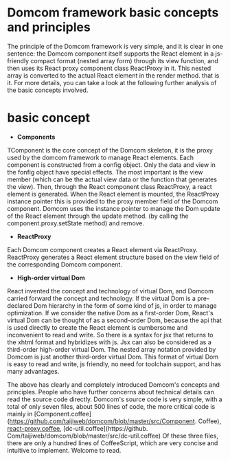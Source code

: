 # Domcom framework basic concepts and principles
The principle of the Domcom framework is very simple, and it is clear in one sentence: the Domcom component itself supports the React element in a js-friendly compact format (nested array form) through its view function, and then uses its React proxy component class ReactProxy in it. This nested array is converted to the actual React element in the render method. that is it. For more details, you can take a look at the following further analysis of the basic concepts involved.

# basic concept
* **Components**

TComponent is the core concept of the Domcom skeleton, it is the proxy used by the domcom framework to manage React elements. Each component is constructed from a config object. Only the data and view in the fonfig object have special effects. The most important is the view member (which can be the actual view data or the function that generates the view). Then, through the React component class ReactProxy, a react element is generated. When the React element is mounted, the ReactProxy instance pointer this is provided to the proxy member field of the Domcom component. Domcom uses the instance pointer to manage the Dom update of the React element through the update method. (by calling the component.proxy.setState method) and remove.

* **ReactProxy**

Each Domcom component creates a React element via ReactProxy. ReactProxy generates a React element structure based on the view field of the corresponding Domcom component.

* **High-order virtual Dom**

React invented the concept and technology of virtual Dom, and Domcom carried forward the concept and technology. If the virtual Dom is a pre-declared Dom hierarchy in the form of some kind of js, in order to manage optimization. If we consider the native Dom as a first-order Dom, React's virtual Dom can be thought of as a second-order Dom, because the api that is used directly to create the React element is cumbersome and inconvenient to read and write. So there is a syntax for jsx that returns to the xhtml format and hybridizes with js. Jsx can also be considered as a third-order high-order virtual Dom. The nested array notation provided by Domcom is just another third-order virtual Dom. This format of virtual Dom is easy to read and write, js friendly, no need for toolchain support, and has many advantages.

The above has clearly and completely introduced Domcom's concepts and principles. People who have further concerns about technical details can read the source code directly. Domcom's source code is very simple, with a total of only seven files, about 500 lines of code, the more critical code is mainly in [Component.coffee](https://github.com/taijiweb/domcom/blob/master/src/Component. Coffee), [react-proxy.coffee](https://github.com/taijiweb/domcom/blob/master/src/react-proxy.coffee), [dc-util.coffee](https://github. Com/taijiweb/domcom/blob/master/src/dc-util.coffee) Of these three files, there are only a hundred lines of CoffeeScript, which are very concise and intuitive to implement. Welcome to read.